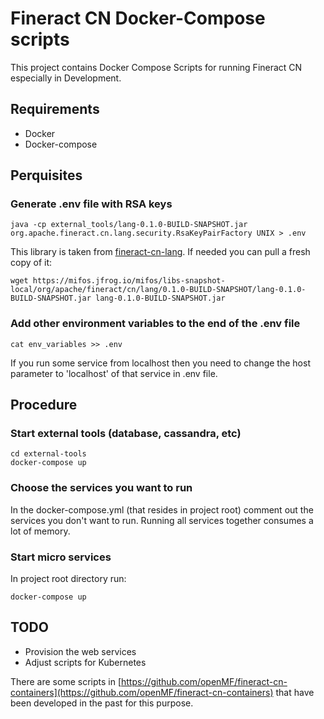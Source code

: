 # Fineract CN Docker-Compose scripts
This project contains Docker Compose Scripts for running Fineract CN especially in Development.	

## Requirements
- Docker
- Docker-compose

## Perquisites

### Generate .env file with RSA keys
`java -cp external_tools/lang-0.1.0-BUILD-SNAPSHOT.jar  org.apache.fineract.cn.lang.security.RsaKeyPairFactory UNIX > .env`

This library is taken from [fineract-cn-lang](https://github.com/apache/fineract-cn-lang#generate-and-print-rsa-keys).
If needed you can pull a fresh copy of it:

`wget https://mifos.jfrog.io/mifos/libs-snapshot-local/org/apache/fineract/cn/lang/0.1.0-BUILD-SNAPSHOT/lang-0.1.0-BUILD-SNAPSHOT.jar lang-0.1.0-BUILD-SNAPSHOT.jar`

### Add other environment variables to the end of the .env file
`cat env_variables >> .env`

If you run some service from localhost then you need to change the host parameter to 'localhost' of that service in .env file.

## Procedure

### Start external tools (database, cassandra, etc)
```
cd external-tools
docker-compose up
```

### Choose the services you want to run
In the docker-compose.yml (that resides in project root) comment out the services  you don't want to run.
Running all services together consumes a lot of memory.


### Start micro services

In project root directory run:
```
docker-compose up
```

## TODO

- Provision the web services
- Adjust scripts for Kubernetes

There are some scripts in [https://github.com/openMF/fineract-cn-containers](https://github.com/openMF/fineract-cn-containers)
that have been developed in the past for this purpose.
